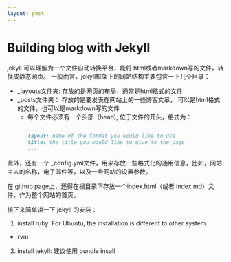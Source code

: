 ```yaml
---
layout: post
---
```

# Building blog with Jekyll
jekyll 可以理解为一个文件自动转换平台，能将 html或者markdown写的文件，转换成静态网页。
一般而言，jekyll框架下的网站结构主要包含一下几个目录：
- _layouts文件夹: 存放的是网页的布局，通常是html格式的文件
- _posts文件夹： 存放的是要发表在网站上的一些博客文章， 可以是html格式的文件，也可以是markdown写的文件
  - 每个文件必须有一个头部（head), 位于文件的开头，格式为：
    ```markdown
    ---
    layout: name of the format you would like to use
    title: the title you would like to give to the page
    ---
    ```
此外，还有一个 _config.yml文件，用来存放一些格式化的通用信息，比如，网站主人的名称，电子邮件等，以及一些网站的设置参数。

在 github page上，还得在根目录下存放一个index.html（或者 index.md）文件，作为整个网站的首页。

接下来简单讲一下 jekyll 的安装：
1. install ruby:
For Ubuntu, the installation is different to  other system.
  - rvm
2. install jekyll: 建议使用 bundle insall
